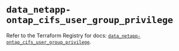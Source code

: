# `data_netapp-ontap_cifs_user_group_privilege`

Refer to the Terraform Registry for docs: [`data_netapp-ontap_cifs_user_group_privilege`](https://registry.terraform.io/providers/netapp/netapp-ontap/2.3.0/docs/data-sources/cifs_user_group_privilege).
